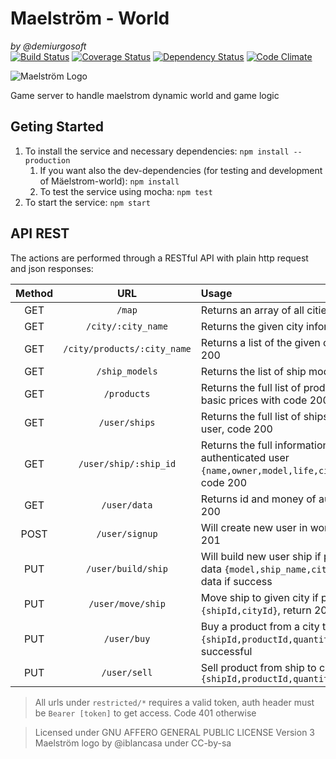 Maelström - World
=================
_by @demiurgosoft_     
[![Build Status](https://travis-ci.org/demiurgosoft/maelstrom-world.svg?branch=master)](https://travis-ci.org/demiurgosoft/maelstrom-world)
[![Coverage Status](https://coveralls.io/repos/github/demiurgosoft/maelstrom-world/badge.svg?branch=master)](https://coveralls.io/github/demiurgosoft/maelstrom-world?branch=master)
[![Dependency Status](https://gemnasium.com/demiurgosoft/maelstrom-world.svg)](https://gemnasium.com/demiurgosoft/maelstrom-world)
[![Code Climate](https://codeclimate.com/github/demiurgosoft/maelstrom-world/badges/gpa.svg)](https://codeclimate.com/github/demiurgosoft/maelstrom-world)

![Maelström Logo](https://raw.githubusercontent.com/demiurgosoft/maelstrom/master/logo/logo.jpg)

Game server to handle maelstrom dynamic world and game logic

## Geting Started
1. To install the service and necessary dependencies: `npm install --production`
	1. If you want also the dev-dependencies (for testing and development of Mäelstrom-world): `npm install`
	2. To test the service using mocha: `npm test`
2. To start the service: `npm start`

## API REST
The actions are performed through a RESTful API with plain http request and json responses:

|Method|URL         |Usage   |
|:----:|:----------:|:-------|
|GET   |`/map`|Returns an array of all cities, code 200 if success|
|GET   |`/city/:city_name`|Returns the given city information, code 200|
|GET   |`/city/products/:city_name`|Returns a list of the given city products with code 200|
|GET   |`/ship_models`|Returns the list of ship models, code 200|
|GET   |`/products`|Returns the full list of products on the game and basic prices with code 200|
|GET   |`/user/ships`|Returns the full list of ships of the authenticated user, code 200|
|GET   |`/user/ship/:ship_id`|Returns the full information of given ship of the authenticated user `{name,owner,model,life,city,status,cargo,slug}`, code 200|
|GET   |`/user/data`|Returns id and money of authenticated user, code 200|
|POST  |`/user/signup`|Will create new user in world if don't exists, code 201|
|PUT   |`/user/build/ship`|Will build new user ship if possible, with the given data `{model,ship_name,city}`, return 201 and ship data if success|
|PUT   |`/user/move/ship`|Move ship to given city if possible `{shipId,cityId}`, return 200 if successful|
|PUT   |`/user/buy`|Buy a product from a city to a ship with data `{shipId,productId,quantity}`, returns 200 if successful|
|PUT   |`/user/sell`|Sell product from ship to city `{shipId,productId,quantity}`|

>All urls under `restricted/*` requires a valid token, auth header must be `Bearer [token]` to get access. Code 401 otherwise





> Licensed under GNU AFFERO GENERAL PUBLIC LICENSE Version 3
> Maelström logo by @iblancasa under CC-by-sa
